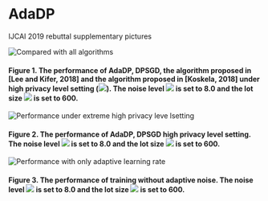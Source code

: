 # AdaDP
IJCAI 2019 rebuttal supplementary pictures

![Compared with all algorithms](https://github.com/NJUIoT/AdaDP/blob/master/all_together-1.png)
#### Figure 1. The performance of AdaDP, DPSGD, the algorithm proposed in [Lee and Kifer, 2018] and the algorithm proposed in [Koskela, 2018] under high privacy level setting (<img src="https://latex.codecogs.com/gif.latex?\epsilon=0.5" />). The noise level <img src="https://latex.codecogs.com/gif.latex?\sigma" /> is set to 8.0 and the lot size <img src="https://latex.codecogs.com/gif.latex?L" /> is set to 600. 

![Performance under extreme high privacy leve lsetting](https://github.com/NJUIoT/AdaDP/blob/master/mnist_eps=0.1-1.png)
#### Figure 2. The performance of AdaDP, DPSGD  high privacy level setting. The noise level <img src="https://latex.codecogs.com/gif.latex?\sigma" /> is set to 8.0 and the lot size <img src="https://latex.codecogs.com/gif.latex?L" /> is set to 600.

![Performance with only adaptive learning rate](https://github.com/NJUIoT/AdaDP/blob/master/only_adaptive_lr-1.png)
#### Figure 3. The performance of training without adaptive noise.  The noise level <img src="https://latex.codecogs.com/gif.latex?\sigma" /> is set to 8.0 and the lot size <img src="https://latex.codecogs.com/gif.latex?L" /> is set to 600.



